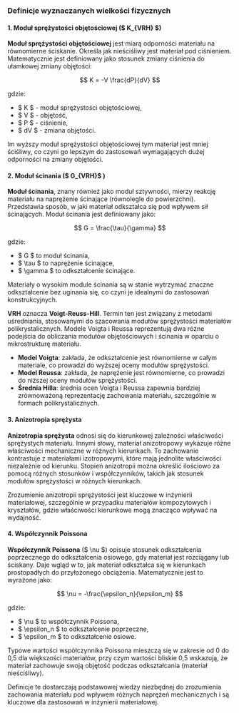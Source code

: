### Definicje wyznaczanych wielkości fizycznych

#### 1. Moduł sprężystości objętościowej ($ K_{VRH} $)
**Moduł sprężystości objętościowej** jest miarą odporności materiału na równomierne ściskanie. 
Określa jak nieściśliwy jest materiał pod ciśnieniem. 
Matematycznie jest definiowany jako stosunek zmiany ciśnienia do ułamkowej zmiany objętości:

$$
K = -V \frac{dP}{dV}
$$

gdzie:
- $ K $ - moduł sprężystości objętościowej,
- $ V $ - objętość,
- $ P $ - ciśnienie,
- $ dV $ - zmiana objętości.

Im wyższy moduł sprężystości objętościowej tym materiał jest mniej ściśliwy, co czyni go lepszym do zastosowań wymagających dużej odporności na zmiany objętości.

#### 2. Moduł ścinania ($ G_{VRH}$ )
**Moduł ścinania**, znany również jako moduł sztywności, mierzy reakcję materiału na naprężenie ścinające (równolegle do powierzchni).
Przedstawia sposób, w jaki materiał odkształca się pod wpływem sił ścinających.
Moduł ścinania jest definiowany jako:

$$
G = \frac{\tau}{\gamma}
$$

gdzie:
- $ G $ to moduł ścinania,
- $ \tau $ to naprężenie ścinające,
- $ \gamma $ to odkształcenie ścinające.

Materiały o wysokim module ścinania są w stanie wytrzymać znaczne odkształcenie bez uginania się, co czyni je idealnymi do zastosowań konstrukcyjnych.

 **VRH** oznacza **Voigt-Reuss-Hill**. Termin ten jest związany z metodami uśredniania, stosowanymi do szacowania modułów sprężystości materiałów polikrystalicznych. Modele Voigta i Reussa reprezentują dwa różne podejścia do obliczania modułów objętościowych i ścinania w oparciu o mikrostrukturę materiału.

- **Model Voigta**: zakłada, że ​​odkształcenie jest równomierne w całym materiale, co prowadzi do wyższej oceny modułów sprężystości.
- **Model Reussa**: zakłada, że ​​naprężenie jest równomierne, co prowadzi do niższej oceny modułów sprężystości.
- **Średnia Hilla**: średnia ocen Voigta i Reussa zapewnia bardziej zrównoważoną reprezentację zachowania materiału, szczególnie w formach polikrystalicznych.

#### 3. Anizotropia sprężysta
**Anizotropia sprężysta** odnosi się do kierunkowej zależności właściwości sprężystych materiału. 
Innymi słowy, materiał anizotropowy wykazuje różne właściwości mechaniczne w różnych kierunkach. 
To zachowanie kontrastuje z materiałami izotropowymi, które mają jednolite właściwości niezależnie od kierunku. 
Stopień anizotropii można określić ilościowo za pomocą różnych stosunków i współczynników, takich jak stosunek modułów sprężystości w różnych kierunkach.

Zrozumienie anizotropii sprężystości jest kluczowe w inżynierii materiałowej, szczególnie w przypadku materiałów kompozytowych i kryształów, gdzie właściwości kierunkowe mogą znacząco wpływać na wydajność.

#### 4. Współczynnik Poissona
**Współczynnik Poissona** ($ \nu $) opisuje stosunek odkształcenia poprzecznego do odkształcenia osiowego, gdy materiał jest rozciągany lub ściskany. 
Daje wgląd w to, jak materiał odkształca się w kierunkach prostopadłych do przyłożonego obciążenia. 
Matematycznie jest to wyrażone jako:

$$
\nu = -\frac{\epsilon_n}{\epsilon_m}
$$

gdzie:
- $ \nu $ to współczynnik Poissona,
- $ \epsilon_n $ to odkształcenie poprzeczne,
- $ \epsilon_m $ to odkształcenie osiowe.

Typowe wartości współczynnika Poissona mieszczą się w zakresie od 0 do 0,5 dla większości materiałów, przy czym wartości bliskie 0,5 wskazują, że materiał zachowuje swoją objętość podczas odkształcania (materiał nieściśliwy).

Definicje te dostarczają podstawowej wiedzy niezbędnej do zrozumienia zachowania materiału pod wpływem różnych naprężeń mechanicznych i są kluczowe dla zastosowań w inżynierii materiałowej.
